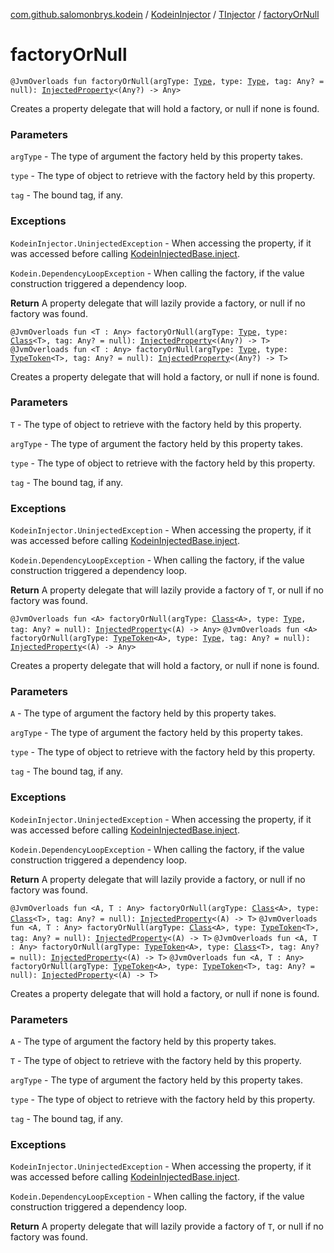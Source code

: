 [com.github.salomonbrys.kodein](../../index.md) / [KodeinInjector](../index.md) / [TInjector](index.md) / [factoryOrNull](.)

# factoryOrNull

`@JvmOverloads fun factoryOrNull(argType: `[`Type`](http://docs.oracle.com/javase/6/docs/api/java/lang/reflect/Type.html)`, type: `[`Type`](http://docs.oracle.com/javase/6/docs/api/java/lang/reflect/Type.html)`, tag: Any? = null): `[`InjectedProperty`](../../-injected-property/index.md)`<(Any?) -> Any>`

Creates a property delegate that will hold a factory, or null if none is found.

### Parameters

`argType` - The type of argument the factory held by this property takes.

`type` - The type of object to retrieve with the factory held by this property.

`tag` - The bound tag, if any.

### Exceptions

`KodeinInjector.UninjectedException` - When accessing the property, if it was accessed before calling [KodeinInjectedBase.inject](../../-kodein-injected-base/inject.md).

`Kodein.DependencyLoopException` - When calling the factory, if the value construction triggered a dependency loop.

**Return**
A property delegate that will lazily provide a factory, or null if no factory was found.

`@JvmOverloads fun <T : Any> factoryOrNull(argType: `[`Type`](http://docs.oracle.com/javase/6/docs/api/java/lang/reflect/Type.html)`, type: `[`Class`](http://docs.oracle.com/javase/6/docs/api/java/lang/Class.html)`<T>, tag: Any? = null): `[`InjectedProperty`](../../-injected-property/index.md)`<(Any?) -> T>`
`@JvmOverloads fun <T : Any> factoryOrNull(argType: `[`Type`](http://docs.oracle.com/javase/6/docs/api/java/lang/reflect/Type.html)`, type: `[`TypeToken`](../../-type-token/index.md)`<T>, tag: Any? = null): `[`InjectedProperty`](../../-injected-property/index.md)`<(Any?) -> T>`

Creates a property delegate that will hold a factory, or null if none is found.

### Parameters

`T` - The type of object to retrieve with the factory held by this property.

`argType` - The type of argument the factory held by this property takes.

`type` - The type of object to retrieve with the factory held by this property.

`tag` - The bound tag, if any.

### Exceptions

`KodeinInjector.UninjectedException` - When accessing the property, if it was accessed before calling [KodeinInjectedBase.inject](../../-kodein-injected-base/inject.md).

`Kodein.DependencyLoopException` - When calling the factory, if the value construction triggered a dependency loop.

**Return**
A property delegate that will lazily provide a factory of `T`, or null if no factory was found.

`@JvmOverloads fun <A> factoryOrNull(argType: `[`Class`](http://docs.oracle.com/javase/6/docs/api/java/lang/Class.html)`<A>, type: `[`Type`](http://docs.oracle.com/javase/6/docs/api/java/lang/reflect/Type.html)`, tag: Any? = null): `[`InjectedProperty`](../../-injected-property/index.md)`<(A) -> Any>`
`@JvmOverloads fun <A> factoryOrNull(argType: `[`TypeToken`](../../-type-token/index.md)`<A>, type: `[`Type`](http://docs.oracle.com/javase/6/docs/api/java/lang/reflect/Type.html)`, tag: Any? = null): `[`InjectedProperty`](../../-injected-property/index.md)`<(A) -> Any>`

Creates a property delegate that will hold a factory, or null if none is found.

### Parameters

`A` - The type of argument the factory held by this property takes.

`argType` - The type of argument the factory held by this property takes.

`type` - The type of object to retrieve with the factory held by this property.

`tag` - The bound tag, if any.

### Exceptions

`KodeinInjector.UninjectedException` - When accessing the property, if it was accessed before calling [KodeinInjectedBase.inject](../../-kodein-injected-base/inject.md).

`Kodein.DependencyLoopException` - When calling the factory, if the value construction triggered a dependency loop.

**Return**
A property delegate that will lazily provide a factory, or null if no factory was found.

`@JvmOverloads fun <A, T : Any> factoryOrNull(argType: `[`Class`](http://docs.oracle.com/javase/6/docs/api/java/lang/Class.html)`<A>, type: `[`Class`](http://docs.oracle.com/javase/6/docs/api/java/lang/Class.html)`<T>, tag: Any? = null): `[`InjectedProperty`](../../-injected-property/index.md)`<(A) -> T>`
`@JvmOverloads fun <A, T : Any> factoryOrNull(argType: `[`Class`](http://docs.oracle.com/javase/6/docs/api/java/lang/Class.html)`<A>, type: `[`TypeToken`](../../-type-token/index.md)`<T>, tag: Any? = null): `[`InjectedProperty`](../../-injected-property/index.md)`<(A) -> T>`
`@JvmOverloads fun <A, T : Any> factoryOrNull(argType: `[`TypeToken`](../../-type-token/index.md)`<A>, type: `[`Class`](http://docs.oracle.com/javase/6/docs/api/java/lang/Class.html)`<T>, tag: Any? = null): `[`InjectedProperty`](../../-injected-property/index.md)`<(A) -> T>`
`@JvmOverloads fun <A, T : Any> factoryOrNull(argType: `[`TypeToken`](../../-type-token/index.md)`<A>, type: `[`TypeToken`](../../-type-token/index.md)`<T>, tag: Any? = null): `[`InjectedProperty`](../../-injected-property/index.md)`<(A) -> T>`

Creates a property delegate that will hold a factory, or null if none is found.

### Parameters

`A` - The type of argument the factory held by this property takes.

`T` - The type of object to retrieve with the factory held by this property.

`argType` - The type of argument the factory held by this property takes.

`type` - The type of object to retrieve with the factory held by this property.

`tag` - The bound tag, if any.

### Exceptions

`KodeinInjector.UninjectedException` - When accessing the property, if it was accessed before calling [KodeinInjectedBase.inject](../../-kodein-injected-base/inject.md).

`Kodein.DependencyLoopException` - When calling the factory, if the value construction triggered a dependency loop.

**Return**
A property delegate that will lazily provide a factory of `T`, or null if no factory was found.

